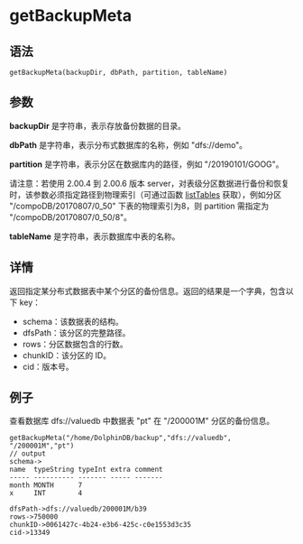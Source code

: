 # getBackupMeta

## 语法

`getBackupMeta(backupDir, dbPath, partition,
tableName)`

## 参数

**backupDir** 是字符串，表示存放备份数据的目录。

**dbPath** 是字符串，表示分布式数据库的名称，例如
"dfs://demo"。

**partition** 是字符串，表示分区在数据库内的路径，例如
"/20190101/GOOG"。

请注意：若使用 2.00.4 到 2.00.6 版本
server，对表级分区数据进行备份和恢复时，该参数必须指定路径到物理索引（可通过函数 [listTables](../l/listTables.md) 获取），例如分区 "/compoDB/20170807/0\_50"
下表的物理索引为8，则 partition 需指定为 "/compoDB/20170807/0\_50/8"。

**tableName** 是字符串，表示数据库中表的名称。

## 详情

返回指定某分布式数据表中某个分区的备份信息。返回的结果是一个字典，包含以下 key：

* schema：该数据表的结构。
* dfsPath：该分区的完整路径。
* rows：分区数据包含的行数。
* chunkID：该分区的 ID。
* cid：版本号。

## 例子

查看数据库 dfs://valuedb 中数据表 "pt" 在
"/200001M" 分区的备份信息。

```
getBackupMeta("/home/DolphinDB/backup","dfs://valuedb", "/200001M","pt")
// output
schema->
name  typeString typeInt extra comment
----- ---------- ------- ----- -------
month MONTH      7
x     INT        4

dfsPath->dfs://valuedb/200001M/b39
rows->750000
chunkID->0061427c-4b24-e3b6-425c-c0e1553d3c35
cid->13349
```

